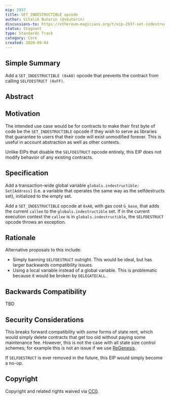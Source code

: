 ```yaml
---
eip: 2937
title: SET_INDESTRUCTIBLE opcode
author: Vitalik Buterin (@vbuterin)
discussions-to: https://ethereum-magicians.org/t/eip-2937-set-indestructible/4571
status: Stagnant
type: Standards Track
category: Core
created: 2020-09-04
---
```


## Simple Summary

Add a `SET_INDESTRUCTIBLE (0xA8)` opcode that prevents the contract from calling `SELFDESTRUCT (0xFF)`.

## Abstract

## Motivation

The intended use case would be for contracts to make their first byte of code be the `SET_INDESTRUCTIBLE` opcode if they wish to serve as libraries that guarantee to users that their code will exist unmodified forever. This is useful in account abstraction as well as other contexts.

Unlike EIPs that disable the `SELFDESTRUCT` opcode entirely, this EIP does not modify behavior of any existing contracts.

## Specification

Add a transaction-wide global variable `globals.indestructible: Set[Address]` (i.e. a variable that operates the same way as the selfdestructs set), initialized to the empty set.

Add a `SET_INDESTRUCTIBLE` opcode at `0xA8`, with gas cost `G_base`, that adds the current `callee` to the `globals.indestructible` set. If in the current execution context the `callee` is in `globals.indestructible`, the `SELFDESTRUCT` opcode throws an exception.

## Rationale

Alternative proposals to this include:

* Simply banning `SELFDESTRUCT` outright. This would be ideal, but has larger backwards compatibility issues.
* Using a local variable instead of a global variable. This is problematic because it would be broken by `DELEGATECALL`.

## Backwards Compatibility

TBD

## Security Considerations

This breaks forward compatibility with _some_ forms of state rent, which would simply delete contracts that get too old without paying some maintenance fee. However, this is not the case with all state size control schemes; for example this is not an issue if we use [ReGenesis](https://ledgerwatch.github.io/regenesis_plan.html).

If `SELFDESTRUCT` is ever removed in the future, this EIP would simply become a no-op.

## Copyright
Copyright and related rights waived via [CC0](../LICENSE.md).
